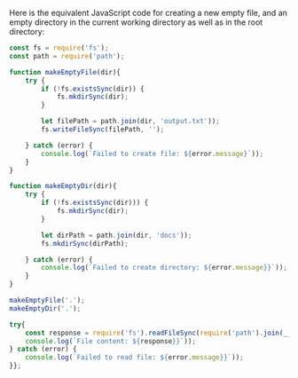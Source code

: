 Here is the equivalent JavaScript code for creating a new empty file, and an empty directory in the current working directory as well as in the root directory:

```javascript
const fs = require('fs');
const path = require('path');

function makeEmptyFile(dir){
    try {
        if (!fs.existsSync(dir)) {
            fs.mkdirSync(dir);
        }

        let filePath = path.join(dir, 'output.txt'));
        fs.writeFileSync(filePath, '');

    } catch (error) {
        console.log(`Failed to create file: ${error.message}`));
    }
}

function makeEmptyDir(dir){
    try {
        if (!fs.existsSync(dir))) {
            fs.mkdirSync(dir);
        }

        let dirPath = path.join(dir, 'docs'));
        fs.mkdirSync(dirPath);

    } catch (error) {
        console.log(`Failed to create directory: ${error.message}}`));
    }
}

makeEmptyFile('.');
makeEmptyDir('.');

try{
    const response = require('fs').readFileSync(require('path').join(__dirname, 'output.txt'))), { encoding: 'utf-8' });
    console.log(`File content: ${response}}`));
} catch (error) {
    console.log(`Failed to read file: ${error.message}}`));
}};
```
